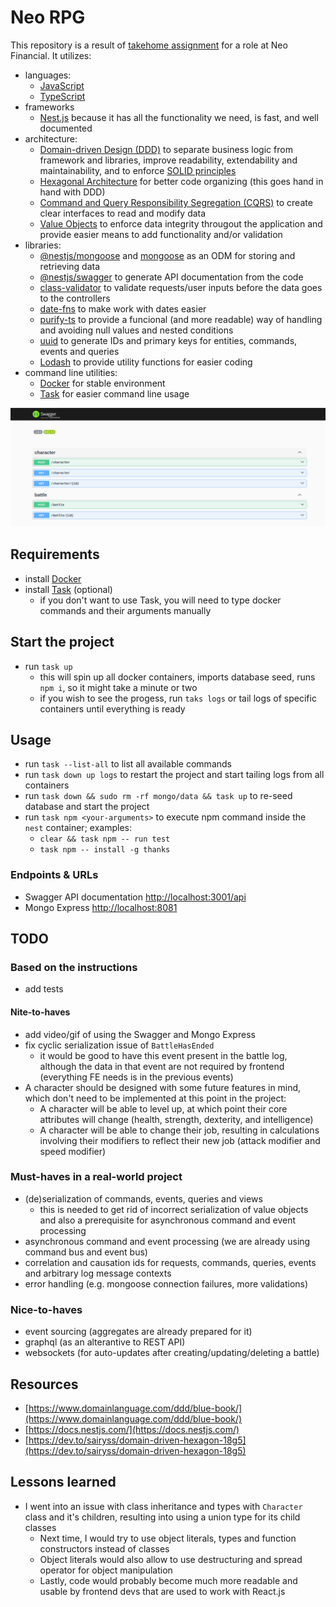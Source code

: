# Neo RPG

This repository is a result of [takehome assignment](./neo-financial-instructions.pdf) for a role at Neo Financial.
It utilizes:

- languages:
  - [JavaScript](https://javascript.info/)
  - [TypeScript](https://www.typescriptlang.org/)
- frameworks
  - [Nest.js](nestjs.com) because it has all the functionality we need, is fast, and well documented
- architecture:
  - [Domain-driven Design (DDD)](https://en.wikipedia.org/wiki/Domain-driven_design) to separate business logic from framework and libraries, improve readability, extendability and maintainability, and to enforce [SOLID principles](https://en.wikipedia.org/wiki/SOLID)
  - [Hexagonal Architecture](https://en.wikipedia.org/wiki/Hexagonal_architecture_(software)) for better code organizing (this goes hand in hand with DDD)
  - [Command and Query Responsibility Segregation (CQRS)](https://en.wikipedia.org/wiki/Command_Query_Responsibility_Segregation) to create clear interfaces to read and modify data
  - [Value Objects](https://en.wikipedia.org/wiki/Value_object) to enforce data integrity througout the application and provide easier means to add functionality and/or validation
- libraries:
  - [@nestjs/mongoose](https://www.npmjs.com/package/@nestjs/mongoose) and [mongoose](https://www.npmjs.com/package/mongoose) as an ODM for storing and retrieving data
  - [@nestjs/swagger](https://www.npmjs.com/package/@nestjs/swagger) to generate API documentation from the code
  - [class-validator](https://www.npmjs.com/package/class-validator) to validate requests/user inputs before the data goes to the controllers
  - [date-fns](https://www.npmjs.com/package/date-fns) to make work with dates easier
  - [purify-ts](https://www.npmjs.com/package/purify-ts) to provide a funcional (and more readable) way of handling and avoiding null values and nested conditions
  - [uuid](https://www.npmjs.com/package/uuid) to generate IDs and primary keys for entities, commands, events and queries
  - [Lodash](https://lodash.com/) to provide utility functions for easier coding
- command line utilities:
  - [Docker](https://www.docker.com/) for stable environment
  - [Task](https://taskfile.dev/) for easier command line usage

![App Screencast](./docs/swagger.png)

## Requirements

- install [Docker](https://docs.docker.com/engine/install/)
- install [Task](https://taskfile.dev/installation) (optional)
  - if you don't want to use Task, you will need to type docker commands and their arguments manually

## Start the project

- run `task up`
  - this will spin up all docker containers, imports database seed, runs `npm i`, so it might take a minute or two
  - if you wish to see the progess, run `taks logs` or tail logs of specific containers until everything is ready

## Usage

- run `task --list-all` to list all available commands
- run `task down up logs` to restart the project and start tailing logs from all containers
- run `task down && sudo rm -rf mongo/data && task up` to re-seed database and start the project
- run `task npm <your-arguments>` to execute npm command inside the `nest` container; examples:
  - `clear && task npm -- run test`
  - `task npm -- install -g thanks`

### Endpoints & URLs

- Swagger API documentation [http://localhost:3001/api](http://localhost:3001/api)
- Mongo Express [http://localhost:8081](http://localhost:8081)

## TODO

### Based on the instructions

- add tests

#### Nite-to-haves

- add video/gif of using the Swagger and Mongo Express
- fix cyclic serialization issue of `BattleHasEnded`
  - it would be good to have this event present in the battle log, although the data in that event are not required by frontend (everything FE needs is in the previous events)
- A character should be designed with some future features in mind, which don't need to be implemented at this point in the project:
  - A character will be able to level up, at which point their core attributes will change (health, strength, dexterity, and intelligence)
  - A character will be able to change their job, resulting in calculations involving their modifiers to reflect their new job (attack modifier and speed modifier)

### Must-haves in a real-world project

- (de)serialization of commands, events, queries and views
  - this is needed to get rid of incorrect serialization of value objects and also a prerequisite for asynchronous command and event processing
- asynchronous command and event processing (we are already using command bus and event bus)
- correlation and causation ids for requests, commands, queries, events and arbitrary log message contexts
- error handling (e.g. mongoose connection failures, more validations)

### Nice-to-haves

- event sourcing (aggregates are already prepared for it)
- graphql (as an alterantive to REST API)
- websockets (for auto-updates after creating/updating/deleting a battle)

## Resources

- [https://www.domainlanguage.com/ddd/blue-book/](https://www.domainlanguage.com/ddd/blue-book/)
- [https://docs.nestjs.com/](https://docs.nestjs.com/)
- [https://dev.to/sairyss/domain-driven-hexagon-18g5](https://dev.to/sairyss/domain-driven-hexagon-18g5)

## Lessons learned

- I went into an issue with class inheritance and types with `Character` class and it's children, resulting into using a union type for its child classes
  - Next time, I would try to use object literals, types and function constructors instead of classes
  - Object literals would also allow to use destructuring and spread operator for object manipulation
  - Lastly, code would probably become much more readable and usable by frontend devs that are used to work with React.js
